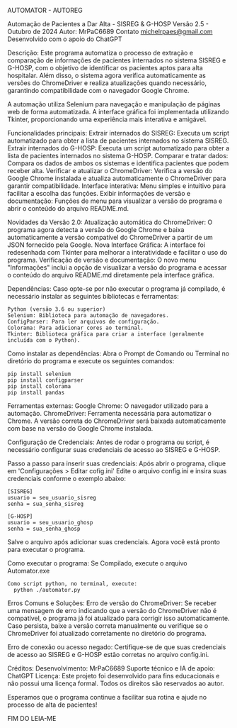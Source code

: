 AUTOMATOR - AUTOREG

Automação de Pacientes a Dar Alta - SISREG & G-HOSP
Versão 2.5 - Outubro de 2024
Autor: MrPaC6689
Contato michelrpaes@gmail.com
Desenvolvido com o apoio do ChatGPT

Descrição:
  Este programa automatiza o processo de extração e comparação de informações de pacientes internados no sistema SISREG e G-HOSP, com o objetivo de identificar os pacientes aptos para alta hospitalar. Além disso, o sistema agora verifica automaticamente as versões do ChromeDriver e realiza atualizações quando necessário, garantindo compatibilidade com o navegador Google Chrome.

A automação utiliza Selenium para navegação e manipulação de páginas web de forma automatizada. A interface gráfica foi implementada utilizando Tkinter, proporcionando uma experiência mais interativa e amigável.

Funcionalidades principais:
  Extrair internados do SISREG: Executa um script automatizado para obter a lista de pacientes internados no sistema SISREG.
  Extrair internados do G-HOSP: Executa um script automatizado para obter a lista de pacientes internados no sistema G-HOSP.
  Comparar e tratar dados: Compara os dados de ambos os sistemas e identifica pacientes que podem receber alta.
  Verificar e atualizar o ChromeDriver: Verifica a versão do Google Chrome instalada e atualiza automaticamente o ChromeDriver para garantir compatibilidade.
  Interface interativa: Menu simples e intuitivo para facilitar a escolha das funções.
  Exibir informações de versão e documentação: Funções de menu para visualizar a versão do programa e abrir o conteúdo do arquivo README.md.

Novidades da Versão 2.0:
  Atualização automática do ChromeDriver: O programa agora detecta a versão do Google Chrome e baixa automaticamente a versão compatível do ChromeDriver a partir de um JSON fornecido pela Google.
  Nova Interface Gráfica: A interface foi redesenhada com Tkinter para melhorar a interatividade e facilitar o uso do programa.
  Verificação de versão e documentação: O novo menu "Informações" inclui a opção de visualizar a versão do programa e acessar o conteúdo do arquivo README.md diretamente pela interface gráfica.

Dependências:
Caso opte-se por não executar o programa já compilado, é necessário instalar as seguintes bibliotecas e ferramentas:

    Python (versão 3.6 ou superior)
    Selenium: Biblioteca para automação de navegadores.
    ConfigParser: Para ler arquivos de configuração.
    Colorama: Para adicionar cores ao terminal.
    Tkinter: Biblioteca gráfica para criar a interface (geralmente incluída com o Python).

Como instalar as dependências:
Abra o Prompt de Comando ou Terminal no diretório do programa e execute os seguintes comandos:

    pip install selenium
    pip install configparser
    pip install colorama
    pip install pandas

Ferramentas externas:
  Google Chrome: O navegador utilizado para a automação.
  ChromeDriver: Ferramenta necessária para automatizar o Chrome. A versão correta do ChromeDriver será baixada automaticamente com base na versão do Google Chrome instalada.

Configuração de Credenciais:
  Antes de rodar o programa ou script, é necessário configurar suas credenciais de acesso ao SISREG e G-HOSP.

Passo a passo para inserir suas credenciais:
  Após abrir o programa, clique em 'Configurações >  Editar cofig.ini' 
  Edite o arquivo config.ini e insira suas credenciais conforme o exemplo abaixo:

    [SISREG]
    usuario = seu_usuario_sisreg
    senha = sua_senha_sisreg

    [G-HOSP]
    usuario = seu_usuario_ghosp
    senha = sua_senha_ghosp

  Salve o arquivo após adicionar suas credenciais.
  Agora você está pronto para executar o programa.

Como executar o programa:
    Se Compilado, execute o arquivo Automator.exe

    Como script python, no terminal, execute:
      python ./automator.py

Erros Comuns e Soluções:
  Erro de versão do ChromeDriver:
    Se receber uma mensagem de erro indicando que a versão do ChromeDriver não é compatível, o programa já foi atualizado para corrigir isso automaticamente. Caso persista, baixe a versão correta manualmente ou verifique se o ChromeDriver foi atualizado corretamente no diretório do programa.

  Erro de conexão ou acesso negado:
    Certifique-se de que suas credenciais de acesso ao SISREG e G-HOSP estão corretas no arquivo config.ini.

Créditos:
  Desenvolvimento: MrPaC6689
  Suporte técnico e IA de apoio: ChatGPT
Licença:
  Este projeto foi desenvolvido para fins educacionais e não possui uma licença formal. Todos os direitos são reservados ao autor.

Esperamos que o programa continue a facilitar sua rotina e ajude no processo de alta de pacientes!

FIM DO LEIA-ME
